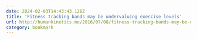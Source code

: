 ```yaml
---
date: 2024-02-03T14:43:43.126Z
title: 'Fitness tracking bands may be undervaluing exercise levels'
url: http://humankinetics.me/2016/07/08/fitness-tracking-bands-may-be-undervaluing-exercise-levels/
category: bookmark
---
```

